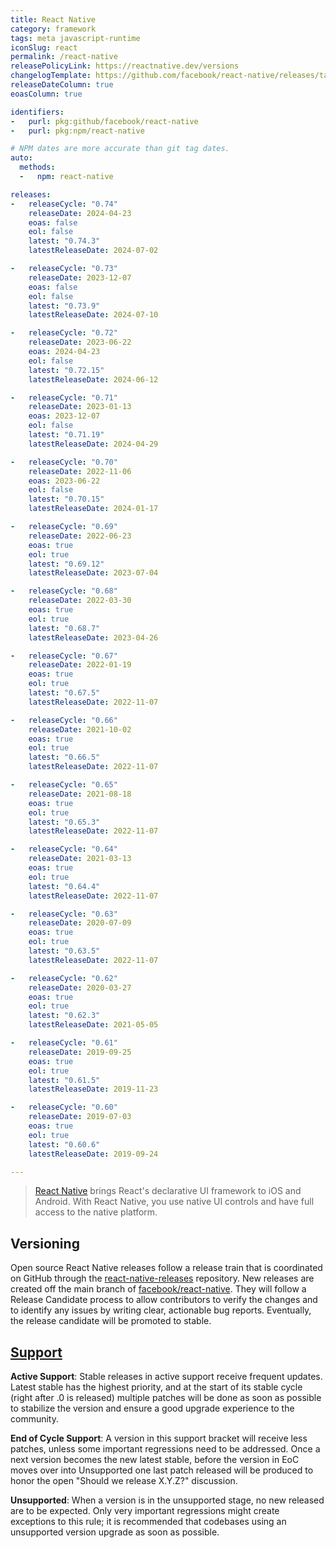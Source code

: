 ```yaml
---
title: React Native
category: framework
tags: meta javascript-runtime
iconSlug: react
permalink: /react-native
releasePolicyLink: https://reactnative.dev/versions
changelogTemplate: https://github.com/facebook/react-native/releases/tag/v__LATEST__
releaseDateColumn: true
eoasColumn: true

identifiers:
-   purl: pkg:github/facebook/react-native
-   purl: pkg:npm/react-native

# NPM dates are more accurate than git tag dates.
auto:
  methods:
  -   npm: react-native

releases:
-   releaseCycle: "0.74"
    releaseDate: 2024-04-23
    eoas: false
    eol: false
    latest: "0.74.3"
    latestReleaseDate: 2024-07-02

-   releaseCycle: "0.73"
    releaseDate: 2023-12-07
    eoas: false
    eol: false
    latest: "0.73.9"
    latestReleaseDate: 2024-07-10

-   releaseCycle: "0.72"
    releaseDate: 2023-06-22
    eoas: 2024-04-23
    eol: false
    latest: "0.72.15"
    latestReleaseDate: 2024-06-12

-   releaseCycle: "0.71"
    releaseDate: 2023-01-13
    eoas: 2023-12-07
    eol: false
    latest: "0.71.19"
    latestReleaseDate: 2024-04-29

-   releaseCycle: "0.70"
    releaseDate: 2022-11-06
    eoas: 2023-06-22
    eol: false
    latest: "0.70.15"
    latestReleaseDate: 2024-01-17

-   releaseCycle: "0.69"
    releaseDate: 2022-06-23
    eoas: true
    eol: true
    latest: "0.69.12"
    latestReleaseDate: 2023-07-04

-   releaseCycle: "0.68"
    releaseDate: 2022-03-30
    eoas: true
    eol: true
    latest: "0.68.7"
    latestReleaseDate: 2023-04-26

-   releaseCycle: "0.67"
    releaseDate: 2022-01-19
    eoas: true
    eol: true
    latest: "0.67.5"
    latestReleaseDate: 2022-11-07

-   releaseCycle: "0.66"
    releaseDate: 2021-10-02
    eoas: true
    eol: true
    latest: "0.66.5"
    latestReleaseDate: 2022-11-07

-   releaseCycle: "0.65"
    releaseDate: 2021-08-18
    eoas: true
    eol: true
    latest: "0.65.3"
    latestReleaseDate: 2022-11-07

-   releaseCycle: "0.64"
    releaseDate: 2021-03-13
    eoas: true
    eol: true
    latest: "0.64.4"
    latestReleaseDate: 2022-11-07

-   releaseCycle: "0.63"
    releaseDate: 2020-07-09
    eoas: true
    eol: true
    latest: "0.63.5"
    latestReleaseDate: 2022-11-07

-   releaseCycle: "0.62"
    releaseDate: 2020-03-27
    eoas: true
    eol: true
    latest: "0.62.3"
    latestReleaseDate: 2021-05-05

-   releaseCycle: "0.61"
    releaseDate: 2019-09-25
    eoas: true
    eol: true
    latest: "0.61.5"
    latestReleaseDate: 2019-11-23

-   releaseCycle: "0.60"
    releaseDate: 2019-07-03
    eoas: true
    eol: true
    latest: "0.60.6"
    latestReleaseDate: 2019-09-24

---
```


> [React Native](https://reactnative.dev/) brings React's declarative UI framework to iOS and Android.
> With React Native, you use native UI controls and have full access to the native platform.

## Versioning

Open source React Native releases follow a release train that is coordinated on GitHub through the [react-native-releases](https://github.com/reactwg/react-native-releases/discussions) repository. New releases are created off the main branch of [facebook/react-native](https://github.com/facebook/react-native). They will follow a Release Candidate process to allow contributors to verify the changes and to identify any issues by writing clear, actionable bug reports. Eventually, the release candidate will be promoted to stable.

## [Support](https://github.com/reactwg/react-native-releases/blob/main/docs/support.md)

**Active Support**: Stable releases in active support receive frequent updates. Latest stable has the highest priority, and at the start of its stable cycle (right after .0 is released) multiple patches will be done as soon as possible to stabilize the version and ensure a good upgrade experience to the community.

**End of Cycle Support**: A version in this support bracket will receive less patches, unless some important regressions need to be addressed. Once a next version becomes the new latest stable, before the version in EoC moves over into Unsupported one last patch released will be produced to honor the open "Should we release X.Y.Z?" discussion.

**Unsupported**: When a version is in the unsupported stage, no new released are to be expected. Only very important regressions might create exceptions to this rule; it is recommended that codebases using an unsupported version upgrade as soon as possible.
